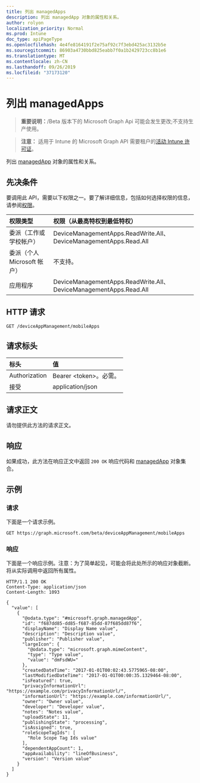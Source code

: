 ```yaml
---
title: 列出 managedApps
description: 列出 managedApp 对象的属性和关系。
author: rolyon
localization_priority: Normal
ms.prod: Intune
doc_type: apiPageType
ms.openlocfilehash: 4e4fe8164191f2e75af92c7f3ebd425ac3132b5e
ms.sourcegitcommit: 86903a4730bbd825eabb7f0a1b2429723cc8b1e6
ms.translationtype: MT
ms.contentlocale: zh-CN
ms.lasthandoff: 09/26/2019
ms.locfileid: "37173120"
---
```

# <a name="list-managedapps"></a>列出 managedApps

> **重要说明：**/Beta 版本下的 Microsoft Graph Api 可能会发生更改;不支持生产使用。

> **注意：** 适用于 Intune 的 Microsoft Graph API 需要租户的[活动 Intune 许可证](https://go.microsoft.com/fwlink/?linkid=839381)。

列出 [managedApp](../resources/intune-apps-managedapp.md) 对象的属性和关系。

## <a name="prerequisites"></a>先决条件
要调用此 API，需要以下权限之一。要了解详细信息，包括如何选择权限的信息，请参阅[权限](/graph/permissions-reference)。

|权限类型|权限（从最高特权到最低特权）|
|:---|:---|
|委派（工作或学校帐户）|DeviceManagementApps.ReadWrite.All、DeviceManagementApps.Read.All|
|委派（个人 Microsoft 帐户）|不支持。|
|应用程序|DeviceManagementApps.ReadWrite.All、DeviceManagementApps.Read.All|

## <a name="http-request"></a>HTTP 请求
<!-- {
  "blockType": "ignored"
}
-->
``` http
GET /deviceAppManagement/mobileApps
```

## <a name="request-headers"></a>请求标头
|标头|值|
|:---|:---|
|Authorization|Bearer &lt;token&gt;。必需。|
|接受|application/json|

## <a name="request-body"></a>请求正文
请勿提供此方法的请求正文。

## <a name="response"></a>响应
如果成功，此方法在响应正文中返回 `200 OK` 响应代码和 [managedApp](../resources/intune-apps-managedapp.md) 对象集合。

## <a name="example"></a>示例

### <a name="request"></a>请求
下面是一个请求示例。
``` http
GET https://graph.microsoft.com/beta/deviceAppManagement/mobileApps
```

### <a name="response"></a>响应
下面是一个响应示例。注意：为了简单起见，可能会将此处所示的响应对象截断。将从实际调用中返回所有属性。
``` http
HTTP/1.1 200 OK
Content-Type: application/json
Content-Length: 1093

{
  "value": [
    {
      "@odata.type": "#microsoft.graph.managedApp",
      "id": "f687dd85-dd85-f687-85dd-87f685dd87f6",
      "displayName": "Display Name value",
      "description": "Description value",
      "publisher": "Publisher value",
      "largeIcon": {
        "@odata.type": "microsoft.graph.mimeContent",
        "type": "Type value",
        "value": "dmFsdWU="
      },
      "createdDateTime": "2017-01-01T00:02:43.5775965-08:00",
      "lastModifiedDateTime": "2017-01-01T00:00:35.1329464-08:00",
      "isFeatured": true,
      "privacyInformationUrl": "https://example.com/privacyInformationUrl/",
      "informationUrl": "https://example.com/informationUrl/",
      "owner": "Owner value",
      "developer": "Developer value",
      "notes": "Notes value",
      "uploadState": 11,
      "publishingState": "processing",
      "isAssigned": true,
      "roleScopeTagIds": [
        "Role Scope Tag Ids value"
      ],
      "dependentAppCount": 1,
      "appAvailability": "lineOfBusiness",
      "version": "Version value"
    }
  ]
}
```




